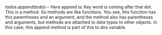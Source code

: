 todos.append(todo)-- Here append is:
Key word is coming after that dot.
This is a method.
So methods are like functions.
You see, this function has this parentheses and an argument, and the method also has parentheses and
arguments, but methods are attached to data types to other objects.
In this case, this append method is part of this to dos variable.
